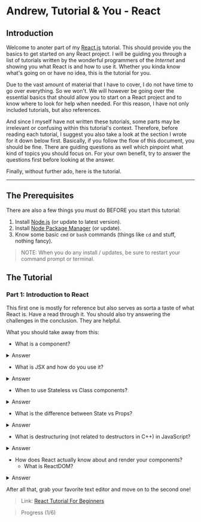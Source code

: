 # Andrew, Tutorial & You - React

## Introduction
Welcome to anoter part of my [React.js](https://reactjs.org/) tutorial. This should provide you the basics to get started on any React project. I will be guiding you through a list of tutorials written by the wonderful programmers of the _Internet_ and showing you what React is and how to use it. Whether you kinda know what's going on or have no idea, this is the tutorial for you.

Due to the vast amount of material that I have to cover, I do not have time to go over everything. So we won't. We will however be going over the essential basics that should allow you to start on a React project and to know where to look for help when needed. For this reason, I have not only included tutorials, but also references.

And since I myself have not written these tutorials, some parts may be irrelevant or confusing within this tutorial's context. Therefore, before reading each tutorial, I suggest you also take a look at the section I wrote for it down below first. Basically, if you follow the flow of this document, you should be fine. There are guiding questions as well which pinpoint what kind of topics you should focus on. For your own benefit, try to answer the questions first before looking at the answer.

Finally, without further ado, here is the tutorial.

---

## The Prerequisites
There are also a few things you must do BEFORE you start this tutorial:
1. Install [Node.js](https://nodejs.org) (or update to latest version).
2. Install [Node Package Manager](https://www.npmjs.com) (or update).
3. Know some basic `cmd` or `bash` commands (things like `cd` and stuff, nothing fancy).

> NOTE: When you do any install / updates, be sure to restart your command prompt or terminal.

## The Tutorial

### Part 1: Introduction to React
This first one is mostly for reference but also serves as sorta a taste of what React is. Have a read through it. You should also try answering the challenges in the conclusion. They are helpful.

What you should take away from this:
- What is a component?

<details>
  <summary>Answer</summary>
  <p>
    A component is the basic building block of a React app. It is the button, the panel, etc.
  </p>
</details>

- What is JSX and how do you use it?

<details>
  <summary>Answer</summary>
  <p>
    JSX is a way to describe the structure of the component by using HTML syntax in JavaScript. You will often only use JSX in the render() function. However, you can also use JavaScript logic within JSX to add/remove HTML content dynamically. This can be done by escaping JSX with '{...}' and then writing JavaScript logic within.
  </p>
</details>

- When to use Stateless vs Class components?

<details>
  <summary>Answer</summary>
  <p>
    Class components are useful when you need complex logic or state management. Otherwise, stateless components are easier and faster to work with.
  </p>
</details>

- What is the difference between State vs Props?

<details>
  <summary>Answer</summary>
  <p>
    State is created/managed within the component and can be modified by the component. Props is given by the user of the component, and CANNOT be changed by the component itself.
  </p>
</details>

- What is destructuring (not related to destructors in C++) in JavaScript?

<details>
  <summary>Answer</summary>
  <p>
    Don't worry too much about this one. It makes more sense when you actually use it. For now, just know what it looks like.
  </p>
  <p>Here's some parameter destructuring.</p>
  <pre><code>
function choose(...items)
{
  const index = Math.floor(Math.random() * items.length);
  return items[index];
}
  </code></pre>
  <p>Here's some object destructuring.</p>
  <pre><code>
const props = {
  margin: 0,
  background: 'black',
  boo: true,
  hoo: false,
  wam: true
};
const [margin, background, ...other] = props;
console.log(margin); // Prints "0"
console.log(...other); // Prints "true false true"
  </code></pre>
</details>

- How does React actually know about and render your components?
  - What is ReactDOM?

<details>
  <summary>Answer</summary>
  <p>
    For the root component, such as 'App.js', you must call ReactDOM.render(appComponent). For all other components, it must be imported and rendered by another component. Mostly, this would be some sort of container component, or the App component itself.
  </p>
</details>

After all that, grab your favorite text editor and move on to the second one!

> Link: [React Tutorial For Beginners](https://ihatetomatoes.net/react-tutorial-for-beginners/)

> Progress (1/6)
